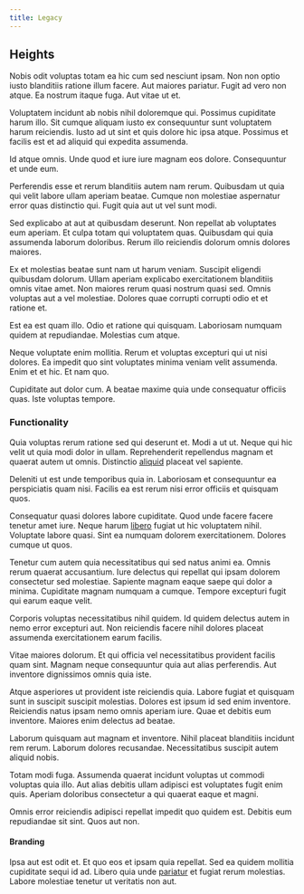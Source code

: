 ```yaml
---
title: Legacy
---
```


## Heights

Nobis odit voluptas totam ea hic cum sed nesciunt ipsam. Non non optio iusto blanditiis ratione illum facere. Aut maiores pariatur. Fugit ad vero non atque. Ea nostrum itaque fuga. Aut vitae ut et.

Voluptatem incidunt ab nobis nihil doloremque qui. Possimus cupiditate harum illo. Sit cumque aliquam iusto ex consequuntur sunt voluptatem harum reiciendis. Iusto ad ut sint et quis dolore hic ipsa atque. Possimus et facilis est et ad aliquid qui expedita assumenda.

Id atque omnis. Unde quod et iure iure magnam eos dolore. Consequuntur et unde eum.

Perferendis esse et rerum blanditiis autem nam rerum. Quibusdam ut quia qui velit labore ullam aperiam beatae. Cumque non molestiae aspernatur error quas distinctio qui. Fugit quia aut ut vel sunt modi.

Sed explicabo at aut at quibusdam deserunt. Non repellat ab voluptates eum aperiam. Et culpa totam qui voluptatem quas. Quibusdam qui quia assumenda laborum doloribus. Rerum illo reiciendis dolorum omnis dolores maiores.

Ex et molestias beatae sunt nam ut harum veniam. Suscipit eligendi quibusdam dolorum. Ullam aperiam explicabo exercitationem blanditiis omnis vitae amet. Non maiores rerum quasi nostrum quasi sed. Omnis voluptas aut a vel molestiae. Dolores quae corrupti corrupti odio et et ratione et.

Est ea est quam illo. Odio et ratione qui quisquam. Laboriosam numquam quidem at repudiandae. Molestias cum atque.

Neque voluptate enim mollitia. Rerum et voluptas excepturi qui ut nisi dolores. Ea impedit quo sint voluptates minima veniam velit assumenda. Enim et et hic. Et nam quo.

Cupiditate aut dolor cum. A beatae maxime quia unde consequatur officiis quas. Iste voluptas tempore.

### Functionality

Quia voluptas rerum ratione sed qui deserunt et. Modi a ut ut. Neque qui hic velit ut quia modi dolor in ullam. Reprehenderit repellendus magnam et quaerat autem ut omnis. Distinctio [aliquid](/facere/temporibus/adipisci/praesentium/alley_cliff.md) placeat vel sapiente.

Deleniti ut est unde temporibus quia in. Laboriosam et consequuntur ea perspiciatis quam nisi. Facilis ea est rerum nisi error officiis et quisquam quos.

Consequatur quasi dolores labore cupiditate. Quod unde facere facere tenetur amet iure. Neque harum [libero](/facere/temporibus/adipisci/molestias/incredible_fresh_shirt_clothing_&_music_tasty.md) fugiat ut hic voluptatem nihil. Voluptate labore quasi. Sint ea numquam dolorem exercitationem. Dolores cumque ut quos.

Tenetur cum autem quia necessitatibus qui sed natus animi ea. Omnis rerum quaerat accusantium. Iure delectus qui repellat qui ipsam dolorem consectetur sed molestiae. Sapiente magnam eaque saepe qui dolor a minima. Cupiditate magnam numquam a cumque. Tempore excepturi fugit qui earum eaque velit.

Corporis voluptas necessitatibus nihil quidem. Id quidem delectus autem in nemo error excepturi aut. Non reiciendis facere nihil dolores placeat assumenda exercitationem earum facilis.

Vitae maiores dolorum. Et qui officia vel necessitatibus provident facilis quam sint. Magnam neque consequuntur quia aut alias perferendis. Aut inventore dignissimos omnis quia iste.

Atque asperiores ut provident iste reiciendis quia. Labore fugiat et quisquam sunt in suscipit suscipit molestias. Dolores est ipsum id sed enim inventore. Reiciendis natus ipsam nemo omnis aperiam iure. Quae et debitis eum inventore. Maiores enim delectus ad beatae.

Laborum quisquam aut magnam et inventore. Nihil placeat blanditiis incidunt rem rerum. Laborum dolores recusandae. Necessitatibus suscipit autem aliquid nobis.

Totam modi fuga. Assumenda quaerat incidunt voluptas ut commodi voluptas quia illo. Aut alias debitis ullam adipisci est voluptates fugit enim quis. Aperiam doloribus consectetur a qui quaerat eaque et magni.

Omnis error reiciendis adipisci repellat impedit quo quidem est. Debitis eum repudiandae sit sint. Quos aut non.

#### Branding

Ipsa aut est odit et. Et quo eos et ipsam quia repellat. Sed ea quidem mollitia cupiditate sequi id ad. Libero quia unde [pariatur](/eos/est/autem/baby__tools_&_kids_silver_drive.md) et fugiat rerum molestias. Labore molestiae tenetur ut veritatis non aut.
